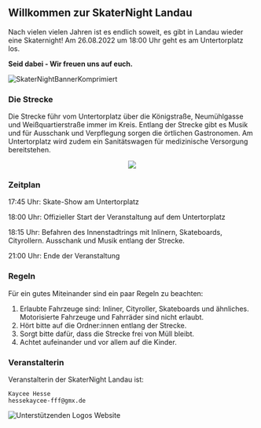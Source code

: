 ## Willkommen zur SkaterNight Landau
Nach vielen vielen Jahren ist es endlich soweit, es gibt in Landau wieder eine Skaternight! Am 26.08.2022 um 18:00 Uhr geht es am Untertorplatz los.

**Seid dabei - Wir freuen uns auf euch.**

![SkaterNightBannerKomprimiert](https://user-images.githubusercontent.com/11074704/182191581-b50faa70-63e9-4570-a018-a54964b498e3.png)

### Die Strecke

Die Strecke führ vom Untertorplatz über die Königstraße, Neumühlgasse und Weißquartierstraße immer im Kreis. Entlang der Strecke gibt es Musik und für Ausschank und Verpflegung sorgen die örtlichen Gastronomen. Am Untertorplatz wird zudem ein Sanitätswagen für medizinische Versorgung bereitstehen.

<p align="center">
  <img src="https://user-images.githubusercontent.com/11074704/183487990-ebf074ca-d684-4bbf-8be8-bb7ef6ac2acf.PNG" />
</p>

### Zeitplan

17:45 Uhr: Skate-Show am Untertorplatz

18:00 Uhr: Offizieller Start der Veranstaltung auf dem Untertorplatz

18:15 Uhr: Befahren des Innenstadtrings mit Inlinern, Skateboards, Cityrollern. Ausschank und Musik entlang der Strecke.

21:00 Uhr: Ende der Veranstaltung

### Regeln

Für ein gutes Miteinander sind ein paar Regeln zu beachten:
1. Erlaubte Fahrzeuge sind: Inliner, Cityroller, Skateboards und ähnliches. Motorisierte Fahrzeuge und Fahrräder sind nicht erlaubt.
2. Hört bitte auf die Ordner:innen entlang der Strecke.
3. Sorgt bitte dafür, dass die Strecke frei von Müll bleibt.
4. Achtet aufeinander und vor allem auf die Kinder.



### Veranstalterin
Veranstalterin der SkaterNight Landau ist:
```
Kaycee Hesse
hessekaycee-fff@gmx.de
```
![Unterstützenden Logos Website](https://user-images.githubusercontent.com/11074704/185806494-bea15d85-d19f-4971-a717-6e4b4733a169.png)
